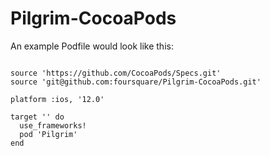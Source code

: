 # Pilgrim-CocoaPods

<p>An example Podfile would look like this:</p>

<pre><code>
source 'https://github.com/CocoaPods/Specs.git'
source 'git@github.com:foursquare/Pilgrim-CocoaPods.git'

platform :ios, '12.0'

target '<Project Name>' do
  use_frameworks!
  pod 'Pilgrim'
end
</pre></code>
